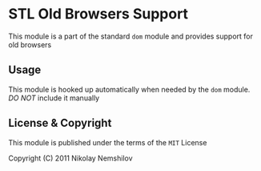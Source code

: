 # STL Old Browsers Support

This module is a part of the standard `dom` module and provides
support for old browsers

## Usage

This module is hooked up automatically when needed by the `dom`
module. _DO NOT_ include it manually

## License & Copyright

This module is published under the terms of the `MIT` License

Copyright (C) 2011 Nikolay Nemshilov
